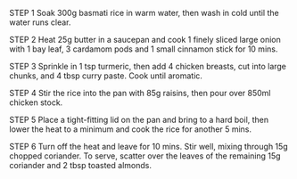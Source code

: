 STEP 1
Soak 300g basmati rice in warm water, then wash in cold until the water runs clear.

STEP 2
Heat 25g butter in a saucepan and cook 1 finely sliced large onion with 1 bay leaf, 3 cardamom pods and 1 small cinnamon stick for 10 mins.

STEP 3
Sprinkle in 1 tsp turmeric, then add 4 chicken breasts, cut into large chunks, and 4 tbsp curry paste. Cook until aromatic.

STEP 4
Stir the rice into the pan with 85g raisins, then pour over 850ml chicken stock.

STEP 5
Place a tight-fitting lid on the pan and bring to a hard boil, then lower the heat to a minimum and cook the rice for another 5 mins.

STEP 6
Turn off the heat and leave for 10 mins. Stir well, mixing through 15g chopped coriander. To serve, scatter over the leaves of the remaining 15g coriander and 2 tbsp toasted almonds.
